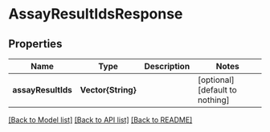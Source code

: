 # AssayResultIdsResponse


## Properties
Name | Type | Description | Notes
------------ | ------------- | ------------- | -------------
**assayResultIds** | **Vector{String}** |  | [optional] [default to nothing]


[[Back to Model list]](../README.md#models) [[Back to API list]](../README.md#api-endpoints) [[Back to README]](../README.md)


